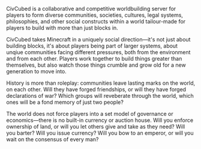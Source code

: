 CivCubed is a collaborative and competitive worldbuilding server for players to form diverse communities, societies, cultures, legal systems, philosophies, and other social constructs within a world tailour-made for players to build with more than just blocks in.

CivCubed takes Minecraft in a uniquely social direction—it's not just about building blocks, it's about players being part of larger systems, about unqiue communities facing different pressures, both from the environment and from each other. Players work together to build things greater than themselves, but also watch those things crumble and grow old for a new generation to move into.

History is more than roleplay: communities leave lasting marks on the world, on each other. Will they have forged friendships, or will they have forged declarations of war? Which groups will reveberate through the world, which ones will be a fond memory of just two people?

The world does not force players into a set model of governance or economics—there is no built-in currency or auction house. Will you enforce ownership of land, or will you let others give and take as they need? Will you barter? Will you issue currency? Will you bow to an emperor, or will you wait on the consensus of every man?
